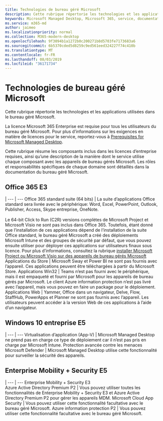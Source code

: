 ```yaml
---
title: Technologies de bureau géré Microsoft
description: Cette rubrique répertorie les technologies et les applications utilisées dans le bureau géré Microsoft.
keywords: Microsoft Managed Desktop, Microsoft 365, service, documentation
ms.service: m365-md
author: jaimeo
ms.localizationpriority: normal
ms.collection: M365-modern-desktop
ms.openlocfilehash: 9f3094b1a1272b0c200271b8d5703fe7173683a6
ms.sourcegitcommit: 6b5370cded5d8259c9ed561eed324227f74c410b
ms.translationtype: MT
ms.contentlocale: fr-FR
ms.lasthandoff: 08/03/2019
ms.locfileid: "36171734"
---
```

# <a name="microsoft-managed-desktop-technologies"></a>Technologies de bureau géré Microsoft

Cette rubrique répertorie les technologies et les applications utilisées dans le bureau géré Microsoft.

<!-- Microsoft 365 E5; Device as a Service -->
<!-- in O365 table, standard suite, removed this sentence "Please see the Installation of Project/Visio 64bit Click to Run Addendum for important deployment instructions. -->

La licence Microsoft 365 Enterprise est requise pour tous les utilisateurs du bureau géré Microsoft. Pour plus d’informations sur les exigences en matière de licences pour le service, reportez-vous à [Prerequisites for Microsoft Managed Desktop](../get-ready/prerequisites.md).

Cette rubrique résume les composants inclus dans les licences d’entreprise requises, ainsi qu’une description de la manière dont le service utilise chaque composant avec les appareils de bureau gérés Microsoft. Les rôles et responsabilités spécifiques de chaque domaine sont détaillés dans la documentation du bureau géré Microsoft. 

## <a name="office-365-e3"></a>Office 365 E3
 |
 --- | ---
Office 365 standard suite (64 bits) | La suite d’applications Office standard sera livrée avec le périphérique: Word, Excel, PowerPoint, Outlook, Publisher, Access, Skype entreprise, OneNote.<br><br>Le 64-bit Click to Run (C2R) versions complètes de Microsoft Project et Microsoft Visio ne sont pas inclus dans Office 365. Toutefois, étant donné que l’installation de ces applications dépend de l’installation de la suite Office standard, le bureau géré Microsoft a créé des déploiements Microsoft Intune et des groupes de sécurité par défaut, que vous pouvez ensuite utiliser pour déployer ces applications sur utilisateurs finaux sous licence. Pour plus d’informations, consultez la rubrique [installer Microsoft Project ou Microsoft Visio sur des appareils de bureau gérés Microsoft](../get-started/project-visio.md)  
Applications du Store |    Microsoft Sway et Power BI ne sont pas fournis avec l’appareil. Ces applications peuvent être téléchargées à partir du Microsoft Store.
Applications Win32 |    Teams n’est pas fourni avec le périphérique, mais il est empaqueté et fourni par Microsoft pour les appareils de bureau gérés par Microsoft. Le client Azure information protection n’est pas livré avec l’appareil, mais vous pouvez en faire un package pour le déploiement. 
Applications Web |  Yammer, Office dans un navigateur, Delve, Flow, StaffHub, PowerApps et Planner ne sont pas fournis avec l’appareil. Les utilisateurs peuvent accéder à la version Web de ces applications à l’aide d’un navigateur.


## <a name="windows-10-enterprise-e5"></a>Windows 10 entreprise E5

 |
 --- | ---
Virtualisation d’application (App-V) |    Microsoft Managed Desktop ne prend pas en charge ce type de déploiement car il n’est pas pris en charge par Microsoft Intune.
Protection avancée contre les menaces Microsoft Defender |  Microsoft Managed Desktop utilise cette fonctionnalité pour surveiller la sécurité des appareils. 

## <a name="enterprise-mobility--security-e5"></a>Enterprise Mobility + Security E5

 |
 --- | ---
Enterprise Mobility + Security E3<br>Azure Active Directory Premium P2 |    Vous pouvez utiliser toutes les fonctionnalités de Enterprise Mobility + Security E3 et Azure Active Directory Premium P2 pour gérer les appareils MDM.
Microsoft Cloud App Security |  Vous pouvez utiliser cette fonctionnalité facultative avec le bureau géré Microsoft.
Azure information protection P2  | Vous pouvez utiliser cette fonctionnalité facultative avec le bureau géré Microsoft.
